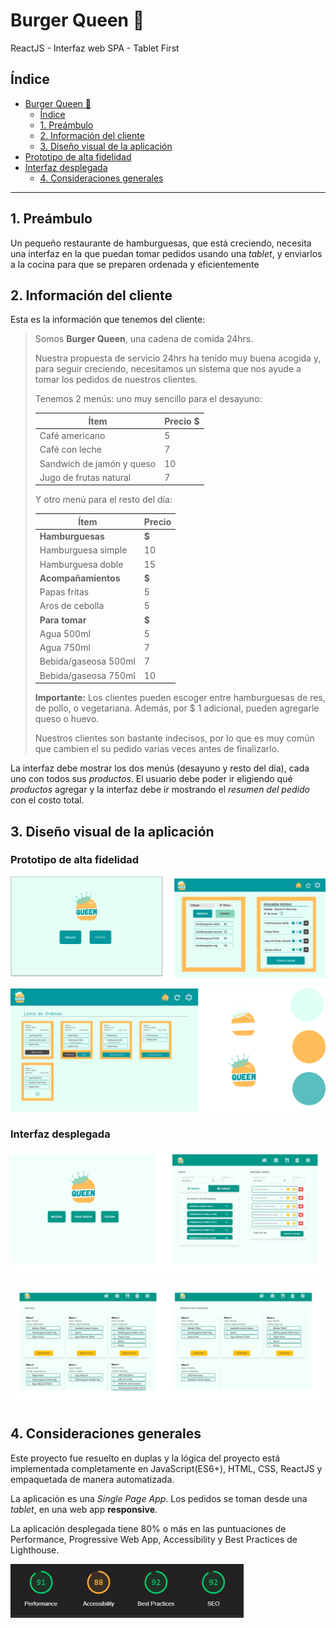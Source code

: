 # Burger Queen :hamburger:
ReactJS - Interfaz web SPA - Tablet First

## Índice

- [Burger Queen :hamburger:](#burger-queen-hamburger)
  - [Índice](#índice)
  - [1. Preámbulo](#1-preámbulo)
  - [2. Información del cliente](#2-información-del-cliente)
  - [3. Diseño visual de la aplicación](#3-diseño-visual-de-la-aplicación)
- [Prototipo de alta fidelidad](#prototipo-de-alta-fidelidad)
- [Interfaz desplegada](#interfaz-desplegada)
  - [4. Consideraciones generales](#4-consideraciones-generales)
***

## 1. Preámbulo

Un pequeño restaurante de hamburguesas, que está creciendo, necesita una
interfaz en la que puedan tomar pedidos usando una _tablet_, y enviarlos
a la cocina para que se preparen ordenada y eficientemente

## 2. Información del cliente

Esta es la información que tenemos del cliente:

> Somos **Burger Queen**, una cadena de comida 24hrs.
>
> Nuestra propuesta de servicio 24hrs ha tenido muy buena acogida y, para
> seguir creciendo, necesitamos un sistema que nos ayude a tomar los pedidos de
> nuestros clientes.
>
> Tenemos 2 menús: uno muy sencillo para el desayuno:
>
> | Ítem                      |Precio $|
> |---------------------------|------|
> | Café americano            |    5 |
> | Café con leche            |    7 |
> | Sandwich de jamón y queso |   10 |
> | Jugo de frutas natural              |    7 |
>
> Y otro menú para el resto del día:
>
> | Ítem                      |Precio|
> |---------------------------|------|
> |**Hamburguesas**           |   **$**   |
> |Hamburguesa simple         |    10|
> |Hamburguesa doble          |    15|
> |**Acompañamientos**        |   **$**   |
> |Papas fritas               |     5|
> |Aros de cebolla            |     5|
> |**Para tomar**             |   **$**   |
> |Agua 500ml                 |     5|
> |Agua 750ml                 |     7|
> |Bebida/gaseosa 500ml       |     7|
> |Bebida/gaseosa 750ml       |     10|
>
> **Importante:** Los clientes pueden escoger entre hamburguesas de res,
> de pollo, o vegetariana. Además, por $ 1 adicional, pueden agregarle queso
> o huevo.
>
> Nuestros clientes son bastante indecisos, por lo que es muy común que cambien
>el su pedido varias veces antes de finalizarlo.

La interfaz debe mostrar los dos menús (desayuno y resto del día), cada uno
con todos sus _productos_. El usuario debe poder ir eligiendo qué _productos_
agregar y la interfaz debe ir mostrando el _resumen del pedido_ con el
costo total.

## 3. Diseño visual de la aplicación

### Prototipo de alta fidelidad


![prototipo-1](src/assets/img/prototipo/prototipo_1.png)

![prototipo_2](src/assets/img/prototipo/prototipo_2.png)


### Interfaz desplegada

![homepage-waiter-view](src/assets/img/interfaz/homepage_waiter_view.png)


![kitchen-serving](src/assets/img/interfaz/kitchenview_to_serve_list.png)

## 4. Consideraciones generales

Este proyecto fue resuelto en duplas y la lógica del proyecto está implementada completamente 
en JavaScript(ES6+), HTML, CSS, ReactJS y empaquetada de manera automatizada.

La aplicación es una _Single Page App_. Los pedidos se toman desde una
_tablet_, en una web app **responsive**.

La aplicación desplegada tiene 80% o más en las puntuaciones de
Performance, Progressive Web App, Accessibility y Best Practices de Lighthouse.


![performance](src/assets/img/interfaz/performance_burger_queen.png)


